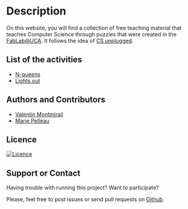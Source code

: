 # Description

On this website, you will find a collection of free teaching material that teaches Computer Science through puzzles that were created in the [FabLab@UCA](http://unice.fr/faculte-des-sciences/formation/fablab/). It follows the idea of [CS unplugged](https://csunplugged.org/en/).

## List of the activities
  - [N-queens](./n-queens.md)
  - [Lights out](./lights-out.md)

## Authors and Contributors
  - [Valentin Montmirail](https://github.com/Mystelven)
  - [Marie Pelleau](https://github.com/mpelleau)

## Licence
[![Licence](https://mirrors.creativecommons.org/presskit/buttons/88x31/svg/by.svg)](https://creativecommons.org/licenses/by/4.0/)

## Support or Contact
Having trouble with running this project? Want to participate?

Please, feel free to post issues or send pull requests on [Github](https://github.com/mpelleau/FunCS).


